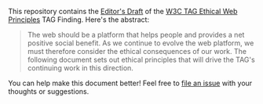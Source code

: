 This repository contains the [Editor's Draft](https://w3ctag.github.io/ethical-web-principles/) of the [W3C TAG Ethical Web Principles](https://www.w3.org/2001/tag/doc/ethical-web-principles/) TAG Finding. Here's the abstract:

> The web should be a platform that helps people and provides a net positive social benefit. As we continue to evolve the web platform, we must therefore consider the ethical consequences of our work. The following document sets out ethical principles that will drive the TAG's continuing work in this direction.

You can help make this document better! Feel free to [file an issue](https://github.com/w3ctag/ethical-web-principles/issues/new) with your thoughts or suggestions.
